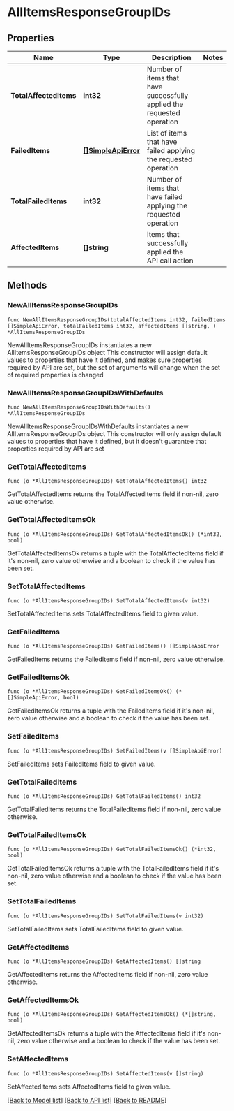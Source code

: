 # AllItemsResponseGroupIDs

## Properties

Name | Type | Description | Notes
------------ | ------------- | ------------- | -------------
**TotalAffectedItems** | **int32** | Number of items that have successfully applied the requested operation | 
**FailedItems** | [**[]SimpleApiError**](SimpleApiError.md) | List of items that have failed applying the requested operation | 
**TotalFailedItems** | **int32** | Number of items that have failed applying the requested operation | 
**AffectedItems** | **[]string** | Items that successfully applied the API call action | 

## Methods

### NewAllItemsResponseGroupIDs

`func NewAllItemsResponseGroupIDs(totalAffectedItems int32, failedItems []SimpleApiError, totalFailedItems int32, affectedItems []string, ) *AllItemsResponseGroupIDs`

NewAllItemsResponseGroupIDs instantiates a new AllItemsResponseGroupIDs object
This constructor will assign default values to properties that have it defined,
and makes sure properties required by API are set, but the set of arguments
will change when the set of required properties is changed

### NewAllItemsResponseGroupIDsWithDefaults

`func NewAllItemsResponseGroupIDsWithDefaults() *AllItemsResponseGroupIDs`

NewAllItemsResponseGroupIDsWithDefaults instantiates a new AllItemsResponseGroupIDs object
This constructor will only assign default values to properties that have it defined,
but it doesn't guarantee that properties required by API are set

### GetTotalAffectedItems

`func (o *AllItemsResponseGroupIDs) GetTotalAffectedItems() int32`

GetTotalAffectedItems returns the TotalAffectedItems field if non-nil, zero value otherwise.

### GetTotalAffectedItemsOk

`func (o *AllItemsResponseGroupIDs) GetTotalAffectedItemsOk() (*int32, bool)`

GetTotalAffectedItemsOk returns a tuple with the TotalAffectedItems field if it's non-nil, zero value otherwise
and a boolean to check if the value has been set.

### SetTotalAffectedItems

`func (o *AllItemsResponseGroupIDs) SetTotalAffectedItems(v int32)`

SetTotalAffectedItems sets TotalAffectedItems field to given value.


### GetFailedItems

`func (o *AllItemsResponseGroupIDs) GetFailedItems() []SimpleApiError`

GetFailedItems returns the FailedItems field if non-nil, zero value otherwise.

### GetFailedItemsOk

`func (o *AllItemsResponseGroupIDs) GetFailedItemsOk() (*[]SimpleApiError, bool)`

GetFailedItemsOk returns a tuple with the FailedItems field if it's non-nil, zero value otherwise
and a boolean to check if the value has been set.

### SetFailedItems

`func (o *AllItemsResponseGroupIDs) SetFailedItems(v []SimpleApiError)`

SetFailedItems sets FailedItems field to given value.


### GetTotalFailedItems

`func (o *AllItemsResponseGroupIDs) GetTotalFailedItems() int32`

GetTotalFailedItems returns the TotalFailedItems field if non-nil, zero value otherwise.

### GetTotalFailedItemsOk

`func (o *AllItemsResponseGroupIDs) GetTotalFailedItemsOk() (*int32, bool)`

GetTotalFailedItemsOk returns a tuple with the TotalFailedItems field if it's non-nil, zero value otherwise
and a boolean to check if the value has been set.

### SetTotalFailedItems

`func (o *AllItemsResponseGroupIDs) SetTotalFailedItems(v int32)`

SetTotalFailedItems sets TotalFailedItems field to given value.


### GetAffectedItems

`func (o *AllItemsResponseGroupIDs) GetAffectedItems() []string`

GetAffectedItems returns the AffectedItems field if non-nil, zero value otherwise.

### GetAffectedItemsOk

`func (o *AllItemsResponseGroupIDs) GetAffectedItemsOk() (*[]string, bool)`

GetAffectedItemsOk returns a tuple with the AffectedItems field if it's non-nil, zero value otherwise
and a boolean to check if the value has been set.

### SetAffectedItems

`func (o *AllItemsResponseGroupIDs) SetAffectedItems(v []string)`

SetAffectedItems sets AffectedItems field to given value.



[[Back to Model list]](../README.md#documentation-for-models) [[Back to API list]](../README.md#documentation-for-api-endpoints) [[Back to README]](../README.md)


